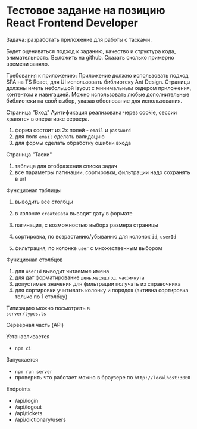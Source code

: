 # Тестовое задание на позицию React Frontend Developer

Задача: разработать приложение для работы с тасками.

Будет оцениваться подход к заданию, качество и структура кода, внимательность.
Выложить на github. Сказать сколько примерно времени заняло.

Требования к приложению:
Приложение должно использовать подход SPA на TS React, для UI использовать библиотеку Ant Design. Страницы должны иметь небольшой layout с минимальным хедером приложения, контентом и навигацией. Можно использовать любые дополнительные библиотеки на свой выбор, указав обоснование для использования.

Страница "Вход"
Аунтификация реализована через cookie, сессии хранятся в оперативке сервера.

1. форма состоит из 2х полей - `email` и `password`
1. для поля `email` сделать валидацию
1. для формы сделать обработку ошибки входа

Страница "Таски"

1. таблица для отображения списка задач
1. все параметры пагинации, сортировки, фильтрации надо сохранять в url

Функционал таблицы

1. выводить все столбцы

1. в колонке `createData` выводит дату в формате
1. пагинация, с возможностью выбора размера страницы
1. сортировка, по возрастанию/убыванию для колонок `id`, `userId`
1. фильтрация, по колонке `user` с множественным выбором

Функционал столбцов

1. для `userId` выводит читаемые имена
1. для дат форматирование `день`.`месяц`.`год`. `час`:`минута`
1. допустимые значения для фильтрации получать из справочника
1. для сортировки учитывать колонку и порядок (активна сортировка только по 1 столбцу)

Типизацию можно посмотреть в  
`server/types.ts`

Серверная часть (API)

Устанавливается

- `npm ci`

Запускается

- `npm run server`
- проверить что работает можно в браузере по `http://localhost:3000`

Endpoints

- /api/login
- /api/logout
- /api/tickets
- /api/dictionary/users
